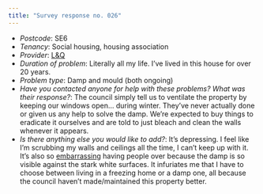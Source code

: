 ```yaml
---
title: "Survey response no. 026"
---
```


- *Postcode*: SE6  
- *Tenancy*: Social housing, housing association  
- *Provider*: [L&Q](providers/L&Q)
- *Duration of problem*: Literally all my life. I’ve lived in this house for over 20 years.   
- *Problem type*: Damp and mould (both ongoing)  
- *Have you contacted anyone for help with these problems? What was their response?*: The council simply tell us to ventilate the property by keeping our windows open… during winter. They’ve never actually done or given us any help to solve the damp. We’re expected to buy things to eradicate it ourselves and are told to just bleach and clean the walls whenever it appears.   
- *Is there anything else you would like to add?*: It’s depressing. I feel like I’m scrubbing my walls and ceilings all the time, I can’t keep up with it. It’s also so [embarrassing](cause-effect-affect/Shame) having people over because the damp is so visible against the stark white surfaces. It infuriates me that I have to choose between living in a freezing home or a damp one, all because the council haven’t made/maintained this property better. 